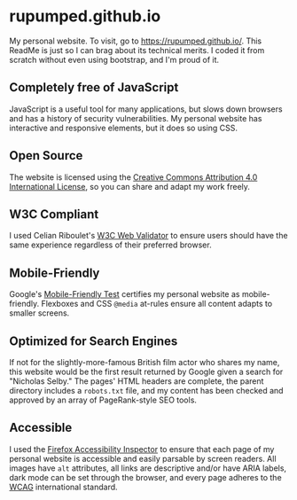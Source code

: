 # rupumped.github.io
My personal website. To visit, go to https://rupumped.github.io/. This ReadMe is just so I can brag about its technical merits. I coded it from scratch without even using bootstrap, and I'm proud of it.

## Completely free of JavaScript
JavaScript is a useful tool for many applications, but slows down browsers and has a history of security vulnerabilities. My personal website has interactive and responsive elements, but it does so using CSS.

## Open Source
The website is licensed using the [Creative Commons Attribution 4.0 International License](https://creativecommons.org/licenses/by/4.0/), so you can share and adapt my work freely.

## W3C Compliant
I used Celian Riboulet's [W3C Web Validator](https://marketplace.visualstudio.com/items?itemName=CelianRiboulet.webvalidator) to ensure users should have the same experience regardless of their preferred browser.

## Mobile-Friendly
Google's [Mobile-Friendly Test](https://search.google.com/test/mobile-friendly) certifies my personal website as mobile-friendly. Flexboxes and CSS `@media` at-rules ensure all content adapts to smaller screens.

## Optimized for Search Engines
If not for the slightly-more-famous British film actor who shares my name, this website would be the first result returned by Google given a search for "Nicholas Selby." The pages' HTML headers are complete, the parent directory includes a `robots.txt` file, and my content has been checked and approved by an array of PageRank-style SEO tools.

## Accessible
I used the [Firefox Accessibility Inspector](https://firefox-source-docs.mozilla.org/devtools-user/accessibility_inspector/index.html) to ensure that each page of my personal website is accessible and easily parsable by screen readers. All images have `alt` attributes, all links are descriptive and/or have ARIA labels, dark mode can be set through the browser, and every page adheres to the [WCAG](https://www.w3.org/WAI/standards-guidelines/wcag/) international standard.
